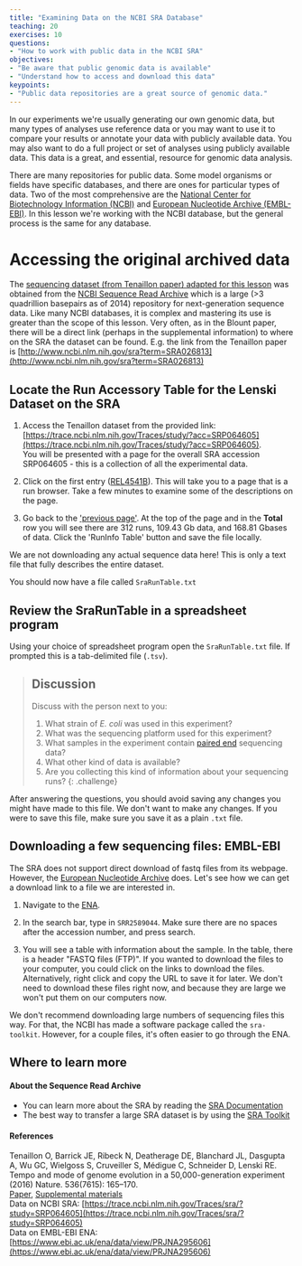 ```yaml
---
title: "Examining Data on the NCBI SRA Database"
teaching: 20
exercises: 10
questions:
- "How to work with public data in the NCBI SRA"
objectives:
- "Be aware that public genomic data is available"
- "Understand how to access and download this data"  
keypoints:
- "Public data repositories are a great source of genomic data."
---
```


In our experiments we're usually generating our own genomic data, but many types of analyses use reference data or you may want to use it to compare your results or annotate your data with publicly available data. You may also want to do a full project or set of analyses using publicly available data. This data is a great, and essential, resource for genomic data analysis.

There are many repositories for public data. Some model organisms or fields have specific databases, and there are ones for particular types of data. Two of the most comprehensive are the [National Center for Biotechnology Information  (NCBI)](https://www.ncbi.nlm.nih.gov) and [European Nucleotide Archive (EMBL-EBI)](https://www.ebi.ac.uk/ena). In this lesson we're working with the NCBI database, but the general process is the same for any database.

# Accessing the original archived data

The [sequencing dataset (from Tenaillon paper) adapted for this lesson](http://www.datacarpentry.org/organization-genomics/data/) was obtained from the [NCBI Sequence Read Archive](http://www.ncbi.nlm.nih.gov/sra) which is a large (>3 quadrillion basepairs as of 2014) repository for next-generation sequence data. Like many NCBI databases, it is complex and mastering its use is greater than the scope of this lesson. Very often, as in the Blount paper, there will be a direct link (perhaps in the supplemental information) to where on the SRA the dataset can be found. E.g. the link from the Tenaillon paper is [http://www.ncbi.nlm.nih.gov/sra?term=SRA026813](http://www.ncbi.nlm.nih.gov/sra?term=SRA026813)  

## Locate the Run Accessory Table for the Lenski Dataset on the SRA

1. Access the Tenaillon dataset from the provided link: [https://trace.ncbi.nlm.nih.gov/Traces/study/?acc=SRP064605](https://trace.ncbi.nlm.nih.gov/Traces/study/?acc=SRP064605).  
You will be presented with a page for the overall SRA accession SRP064605 - this is a collection of all the experimental data.

2. Click on the first entry ([REL4541B](https://trace.ncbi.nlm.nih.gov/Traces/sra/?run=SRR2591054)). This will take you to a page that is a run browser. Take a few minutes to examine some of the descriptions on the page.

3. Go back to the ['previous page'](https://trace.ncbi.nlm.nih.gov/Traces/sra/?acc=SRP064605). At the top of the page and in the **Total** row you will see there are 312 runs, 109.43 Gb data, and 168.81 Gbases of data. Click the 'RunInfo Table' button and save the file locally.

We are not downloading any actual sequence data here! This is only a text file that fully describes the entire
dataset.  

You should now have a file called `SraRunTable.txt`

## Review the SraRunTable in a spreadsheet program


Using your choice of spreadsheet program open the `SraRunTable.txt` file. If prompted this is a tab-delimited file (`.tsv`).

> ## Discussion  
> Discuss with the person next to you:
>
> 1. What strain of *E. coli* was used in this experiment?
> 2. What was the sequencing platform used for this experiment?
> 3. What samples in the experiment contain
> [paired end](http://www.illumina.com/technology/next-generation-sequencing/paired-end-sequencing_assay.html)
> sequencing data?
> 4. What other kind of data is available?
> 5. Are you collecting this kind of information about your sequencing runs?
{: .challenge}

After answering the questions, you should avoid saving any changes you might have made to this file. We don't want to make any changes. If you were to save this file, make sure you save it as a plain `.txt` file.

## Downloading a few sequencing files: EMBL-EBI 

The SRA does not support direct download of fastq files from its webpage. However, the [European Nucleotide Archive](https://www.ebi.ac.uk/ena) does. Let's see how we can get a download link to a file we are interested in. 

1. Navigate to the [ENA](https://www.ebi.ac.uk/ena).

2. In the search bar, type in `SRR2589044`. Make sure there are no spaces after the accession number, and press search.

3. You will see a table with information about the sample. In the table, there is a header "FASTQ files (FTP)". If you wanted to download the files to your computer, you could click on the links to download the files. Alternatively, right click and copy the URL to save it for later. We don't need to download these files right now, and because they are large we won't put them on our computers now.

We don't recommend downloading large numbers of sequencing files this way. For that, the NCBI has made a software package called the `sra-toolkit`. However, for a couple files, it's often easier to go through the ENA. 

## Where to learn more

#### About the Sequence Read Archive

* You can learn more about the SRA by reading the [SRA Documentation](http://www.ncbi.nlm.nih.gov/Traces/sra/)  
* The best way to transfer a large SRA dataset is by using the [SRA Toolkit](http://www.ncbi.nlm.nih.gov/Traces/sra/?view=toolkit_doc)  

#### References

Tenaillon O, Barrick JE, Ribeck N, Deatherage DE, Blanchard JL, Dasgupta A, Wu GC, Wielgoss S, Cruveiller S, Médigue C, Schneider D, Lenski RE.
Tempo and mode of genome evolution in a 50,000-generation experiment (2016) Nature. 536(7615): 165–170.  
[Paper](https://www.ncbi.nlm.nih.gov/pmc/articles/PMC4988878/), [Supplemental materials](https://www.ncbi.nlm.nih.gov/pmc/articles/PMC4988878/#)  
Data on NCBI SRA: [https://trace.ncbi.nlm.nih.gov/Traces/sra/?study=SRP064605](https://trace.ncbi.nlm.nih.gov/Traces/sra/?study=SRP064605)  
Data on EMBL-EBI ENA: [https://www.ebi.ac.uk/ena/data/view/PRJNA295606](https://www.ebi.ac.uk/ena/data/view/PRJNA295606)
